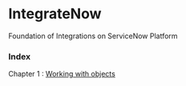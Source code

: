 # IntegrateNow
Foundation of Integrations on ServiceNow Platform

### Index
Chapter 1 : [Working with objects](/Chapter1.md)
